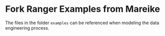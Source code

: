 # Fork Ranger Examples from Mareike

The files in the folder `examples` can be referenced when modeling the data engineering process.